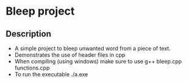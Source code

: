 # Bleep project

## Description
* A simple project to bleep unwanted word from a piece of text.
* Demonstrates the use of header files in cpp
* When compiling (using windows) make sure to use g++ bleep.cpp functions.cpp
* To run the executable ./a.exe
